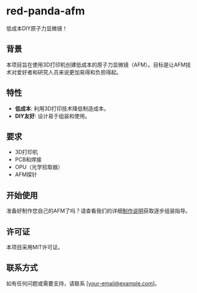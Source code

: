 # red-panda-afm
低成本DIY原子力显微镜！

## 背景
本项目旨在使用3D打印机创建低成本的原子力显微镜（AFM）。目标是让AFM技术对爱好者和研究人员来说更加易得和负担得起。

## 特性
- **低成本**: 利用3D打印技术降低制造成本。
- **DIY友好**: 设计易于组装和使用。

## 要求
- 3D打印机
- PCB和焊接
- OPU（光学拾取器）
- AFM探针

## 开始使用
准备好制作您自己的AFM了吗？请查看我们的详细[制作说明](BUILD_GUIDE_zh.md)获取逐步组装指导。

## 许可证
本项目采用MIT许可证。

## 联系方式
如有任何问题或需要支持，请联系 [your-email@example.com]。 